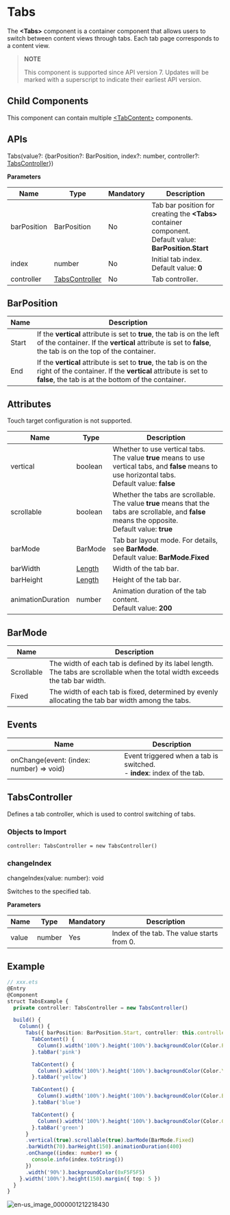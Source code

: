 # Tabs

The **\<Tabs>** component is a container component that allows users to switch between content views through tabs. Each tab page corresponds to a content view.

>  **NOTE**
>
>  This component is supported since API version 7. Updates will be marked with a superscript to indicate their earliest API version.


## Child Components

This component can contain multiple [\<TabContent>](ts-container-tabcontent.md) components.


## APIs

Tabs(value?: {barPosition?: BarPosition, index?: number, controller?: [TabsController](#tabscontroller)})

**Parameters**

| Name| Type| Mandatory| Description|
| -------- | -------- | -------- | -------- |
| barPosition | BarPosition | No| Tab bar position for creating the **\<Tabs>** container component.<br>Default value: **BarPosition.Start**|
| index | number | No| Initial tab index.<br>Default value: **0**|
| controller | [TabsController](#tabscontroller) | No| Tab controller.|

## BarPosition

| Name| Description|
| -------- | -------- |
| Start | If the **vertical** attribute is set to **true**, the tab is on the left of the container. If the **vertical** attribute is set to **false**, the tab is on the top of the container.|
| End | If the **vertical** attribute is set to **true**, the tab is on the right of the container. If the **vertical** attribute is set to **false**, the tab is at the bottom of the container.|


## Attributes

Touch target configuration is not supported.

| Name| Type| Description|
| -------- | -------- | -------- |
| vertical          | boolean | Whether to use vertical tabs. The value **true** means to use vertical tabs, and **false** means to use horizontal tabs.<br>Default value: **false**|
| scrollable        | boolean | Whether the tabs are scrollable. The value **true** means that the tabs are scrollable, and **false** means the opposite.<br>Default value: **true**|
| barMode           | BarMode | Tab bar layout mode. For details, see **BarMode**.<br>Default value: **BarMode.Fixed**|
| barWidth          | [Length](ts-types.md#length) | Width of the tab bar.    |
| barHeight         | [Length](ts-types.md#length) | Height of the tab bar.    |
| animationDuration | number | Animation duration of the tab content.<br>Default value: **200**|

## BarMode

| Name| Description|
| -------- | -------- |
| Scrollable | The width of each tab is defined by its label length. The tabs are scrollable when the total width exceeds the tab bar width.|
| Fixed | The width of each tab is fixed, determined by evenly allocating the tab bar width among the tabs.|

## Events

| Name| Description|
| -------- | -------- |
| onChange(event: (index: number) =&gt; void) | Event triggered when a tab is switched.<br>- **index**: index of the tab. |

## TabsController

Defines a tab controller, which is used to control switching of tabs.

### Objects to Import

```
controller: TabsController = new TabsController()

```

### changeIndex

changeIndex(value: number): void

Switches to the specified tab.

**Parameters**

| Name| Type| Mandatory| Description|
| -------- | -------- | -------- | -------- |
| value | number | Yes| Index of the tab. The value starts from 0.|


## Example

```ts
// xxx.ets
@Entry
@Component
struct TabsExample {
  private controller: TabsController = new TabsController()

  build() {
    Column() {
      Tabs({ barPosition: BarPosition.Start, controller: this.controller }) {
        TabContent() {
          Column().width('100%').height('100%').backgroundColor(Color.Pink)
        }.tabBar('pink')

        TabContent() {
          Column().width('100%').height('100%').backgroundColor(Color.Yellow)
        }.tabBar('yellow')

        TabContent() {
          Column().width('100%').height('100%').backgroundColor(Color.Blue)
        }.tabBar('blue')

        TabContent() {
          Column().width('100%').height('100%').backgroundColor(Color.Green)
        }.tabBar('green')
      }
      .vertical(true).scrollable(true).barMode(BarMode.Fixed)
      .barWidth(70).barHeight(150).animationDuration(400)
      .onChange((index: number) => {
        console.info(index.toString())
      })
      .width('90%').backgroundColor(0xF5F5F5)
    }.width('100%').height(150).margin({ top: 5 })
  }
}
```

![en-us_image_0000001212218430](figures/en-us_image_0000001212218430.gif)
